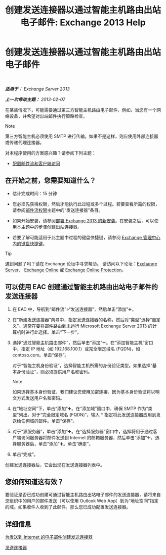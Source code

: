 ﻿---
title: '创建发送连接器以通过智能主机路由出站电子邮件: Exchange 2013 Help'
TOCTitle: 创建发送连接器以通过智能主机路由出站电子邮件
ms:assetid: 4a9ef08e-bd62-4c6b-8790-d24fb0f8f24b
ms:mtpsurl: https://technet.microsoft.com/zh-cn/library/JJ673059(v=EXCHG.150)
ms:contentKeyID: 50490481
ms.date: 01/11/2018
mtps_version: v=EXCHG.150
ms.translationtype: HT
---

# 创建发送连接器以通过智能主机路由出站电子邮件

 

_**适用于：** Exchange Server 2013_

_**上一次修改主题：** 2013-02-07_

在某些情况下，可能需要通过第三方智能主机路由电子邮件，例如，当您有一个网络设备，并希望对出站邮件执行策略检查。

> [!NOTE]
> 第三方智能主机必须使用 SMTP 进行传输。如果不是这样，则应使用外部连接器或传递代理连接器。


对本程序使用的方案感兴趣？请参阅下列主题：

  - [配置邮件流和客户端访问](configure-mail-flow-and-client-access-exchange-2013-help.md)

## 在开始之前，您需要知道什么？

  - 估计完成时间：15 分钟

  - 您必须先获得权限，然后才能执行此过程或多个过程。若要查看所需的权限，请参阅[邮件流权限](mail-flow-permissions-exchange-2013-help.md)主题中的“发送连接器”条目。

  - 如果开始安装，请参阅[部署 Exchange 2013 的新安装](deploy-a-new-installation-of-exchange-2013-exchange-2013-help.md)。在安装之后，可以使用本主题中的步骤创建出站连接器。

  - 若要了解可能适用于此主题中过程的键盘快捷键，请参阅 [Exchange 管理中心内的键盘快捷键](keyboard-shortcuts-in-the-exchange-admin-center-exchange-online-protection-help.md)。

> [!tip]
> 遇到问题了吗？请在 Exchange 论坛中寻求帮助。 请访问以下论坛：<a href="https://go.microsoft.com/fwlink/p/?linkid=60612">Exchange Server</a>、 <a href="https://go.microsoft.com/fwlink/p/?linkid=267542">Exchange Online</a> 或 <a href="https://go.microsoft.com/fwlink/p/?linkid=285351">Exchange Online Protection</a>。


## 可以使用 EAC 创建通过智能主机路由出站电子邮件的发送连接器

1.  在 EAC 中，导航到“邮件流”\>“发送连接器”，然后单击“添加”![添加图标](images/JJ218640.c1e75329-d6d7-4073-a27d-498590bbb558(EXCHG.150).gif "添加图标")。

2.  在“新建发送连接器”向导中，指定发送连接器的名称，然后对“类型”选择“自定义”。通常在要将邮件路由到未运行 Microsoft Exchange Server 2013 的计算机时进行此选择。单击“下一步”。

3.  选择“通过智能主机路由邮件”，然后单击“添加”![添加图标](images/JJ218640.c1e75329-d6d7-4073-a27d-498590bbb558(EXCHG.150).gif "添加图标")。在“添加智能主机”窗口中，指定 IP 地址（如 192.168.100.1）或完全限定域名 (FQDN)，如 contoso.com。单击“保存”。
    
    对于“智能主机身份验证”，选择智能主机所需的身份验证类型。如果选择“基本身份验证”，则必须提供用户名和密码。
    
    > [!NOTE]
    > 如果选择基本身份验证，我们建议您使用加密连接，因为基本身份验证将以明文方式发送用户名和密码。


4.  在“地址空间”下，单击“添加”![添加图标](images/JJ218640.c1e75329-d6d7-4073-a27d-498590bbb558(EXCHG.150).gif "添加图标")。在“添加域”窗口中，确保 SMTP 作为“类型”列出。对于“完全限定域名 (FQDN)”，输入 \* 指定将此发送连接器应用到发送给任何域的邮件。单击“保存”。

5.  对于“源服务器”，单击“添加”![添加图标](images/JJ218640.c1e75329-d6d7-4073-a27d-498590bbb558(EXCHG.150).gif "添加图标")。在“选择服务器”窗口中，选择将用于通过客户端访问服务器将邮件发送到 Internet 的邮箱服务器，然后单击“添加”![添加图标](images/JJ218640.c1e75329-d6d7-4073-a27d-498590bbb558(EXCHG.150).gif "添加图标")。选择服务器后，单击“添加”![添加图标](images/JJ218640.c1e75329-d6d7-4073-a27d-498590bbb558(EXCHG.150).gif "添加图标")。单击“确定”。

6.  单击“完成”。

创建发送连接器后，它会出现在发送连接器列表中。

## 您如何知道这有效？

要验证是否已成功创建可通过智能主机路由出站电子邮件的发送连接器，请将来自您组织中的用户的邮件发送（可以使用 Outlook Web App）到为“地址空间”指定的域。如果收件人收到了此邮件，那么您已成功配置发送连接器。

## 详细信息

[为发送到 Internet 的电子邮件创建发送连接器](create-a-send-connector-for-email-sent-to-the-internet-exchange-2013-help.md)

[发送连接器](send-connectors-exchange-2013-help.md)


